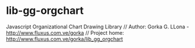 lib-gg-orgchart
===============

Javascript Organizational Chart Drawing Library // Author: Gorka G. LLona - http://www.fluxus.com.ve/gorka // Project home: http://www.fluxus.com.ve/gorka/lib_gg_orgchart

